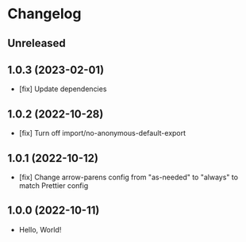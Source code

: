 # Changelog

## Unreleased

## 1.0.3 (2023-02-01)

- [fix] Update dependencies

## 1.0.2 (2022-10-28)

- [fix] Turn off import/no-anonymous-default-export

## 1.0.1 (2022-10-12)

- [fix] Change arrow-parens config from "as-needed" to "always" to match Prettier config

## 1.0.0 (2022-10-11)

- Hello, World!

